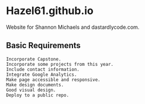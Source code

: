 # Hazel61.github.io
Website for Shannon Michaels and dastardlycode.com.

## Basic Requirements
    Incorporate Capstone.
    Incorporate some projects from this year.
    Include contact information.
    Integrate Google Analytics.
    Make page accessible and responsive.
    Make design documents.
    Good visual design.
    Deploy to a public repo.

